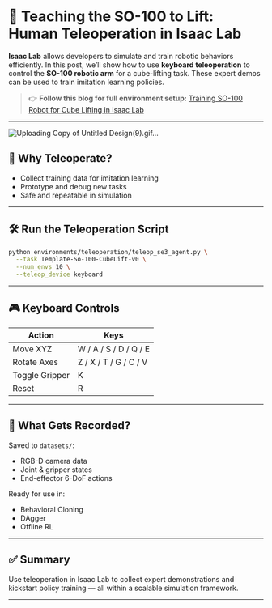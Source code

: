 # 🚀 Teaching the SO-100 to Lift: Human Teleoperation in Isaac Lab

**Isaac Lab** allows developers to simulate and train robotic behaviors efficiently. In this post, we’ll show how to use **keyboard teleoperation** to control the **SO-100 robotic arm** for a cube-lifting task. These expert demos can be used to train imitation learning policies.

> 👉 **Follow this blog for full environment setup:**
> [Training SO-100 Robot for Cube Lifting in Isaac Lab](https://medium.com/@kabilankb2003/training-so-100-robot-for-cube-lifting-in-isaac-lab-from-simulation-to-intelligent-control-with-9e81f94c6d6e)

---

![Uploading Copy of Untitled Design(9).gif…]()


## 🧠 Why Teleoperate?

* Collect training data for imitation learning
* Prototype and debug new tasks
* Safe and repeatable in simulation

---

## 🛠️ Run the Teleoperation Script

```bash
python environments/teleoperation/teleop_se3_agent.py \
  --task Template-So-100-CubeLift-v0 \
  --num_envs 10 \
  --teleop_device keyboard
```

---

## 🎮 Keyboard Controls

| Action         | Keys                  |
| -------------- | --------------------- |
| Move XYZ       | W / A / S / D / Q / E |
| Rotate Axes    | Z / X / T / G / C / V |
| Toggle Gripper | K                     |
| Reset          | R                     |

---

## 💾 What Gets Recorded?

Saved to `datasets/`:

* RGB-D camera data
* Joint & gripper states
* End-effector 6-DoF actions

Ready for use in:

* Behavioral Cloning
* DAgger
* Offline RL

---

## ✅ Summary

Use teleoperation in Isaac Lab to collect expert demonstrations and kickstart policy training — all within a scalable simulation framework.

---
